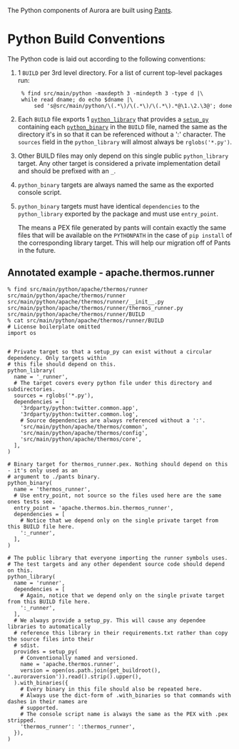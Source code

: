 The Python components of Aurora are built using [Pants](https://pantsbuild.github.io).

Python Build Conventions
========================
The Python code is laid out according to the following conventions: 

1. 1 `BUILD` per 3rd level directory. For a list of current top-level packages run:

        % find src/main/python -maxdepth 3 -mindepth 3 -type d |\
        while read dname; do echo $dname |\
            sed 's@src/main/python/\(.*\)/\(.*\)/\(.*\).*@\1.\2.\3@'; done

2.  Each `BUILD` file exports 1 
    [`python_library`](https://pantsbuild.github.io/build_dictionary.html#bdict_python_library)
    that provides a
    [`setup_py`](https://pantsbuild.github.io/build_dictionary.html#setup_py)
    containing each
    [`python_binary`](https://pantsbuild.github.io/build_dictionary.html#python_binary)
    in the `BUILD` file, named the same as the directory it's in so that it can be referenced
    without a ':' character. The `sources` field in the `python_library` will almost always be
    `rglobs('*.py')`.

3.  Other BUILD files may only depend on this single public `python_library`
    target. Any other target is considered a private implementation detail and
    should be prefixed with an `_`.

4.  `python_binary` targets are always named the same as the exported console script.

5.  `python_binary` targets must have identical `dependencies` to the `python_library` exported
    by the package and must use `entry_point`.

    The means a PEX file generated by pants will contain exactly the same files that will be
    available on the `PYTHONPATH` in the case of `pip install` of the corresponding library
    target. This will help our migration off of Pants in the future.

Annotated example - apache.thermos.runner
-----------------------------------------
```
% find src/main/python/apache/thermos/runner
src/main/python/apache/thermos/runner
src/main/python/apache/thermos/runner/__init__.py
src/main/python/apache/thermos/runner/thermos_runner.py
src/main/python/apache/thermos/runner/BUILD
% cat src/main/python/apache/thermos/runner/BUILD
# License boilerplate omitted
import os


# Private target so that a setup_py can exist without a circular dependency. Only targets within
# this file should depend on this.
python_library(
  name = '_runner',
  # The target covers every python file under this directory and subdirectories.
  sources = rglobs('*.py'),
  dependencies = [
    '3rdparty/python:twitter.common.app',
    '3rdparty/python:twitter.common.log',
    # Source dependencies are always referenced without a ':'.
    'src/main/python/apache/thermos/common',
    'src/main/python/apache/thermos/config',
    'src/main/python/apache/thermos/core',
  ],
)

# Binary target for thermos_runner.pex. Nothing should depend on this - it's only used as an
# argument to ./pants binary.
python_binary(
  name = 'thermos_runner',
  # Use entry_point, not source so the files used here are the same ones tests see.
  entry_point = 'apache.thermos.bin.thermos_runner',
  dependencies = [
    # Notice that we depend only on the single private target from this BUILD file here.
    ':_runner',
  ],
)

# The public library that everyone importing the runner symbols uses.
# The test targets and any other dependent source code should depend on this.
python_library(
  name = 'runner',
  dependencies = [
    # Again, notice that we depend only on the single private target from this BUILD file here.
    ':_runner',
  ],
  # We always provide a setup_py. This will cause any dependee libraries to automatically
  # reference this library in their requirements.txt rather than copy the source files into their
  # sdist.
  provides = setup_py(
    # Conventionally named and versioned.
    name = 'apache.thermos.runner',
    version = open(os.path.join(get_buildroot(), '.auroraversion')).read().strip().upper(),
  ).with_binaries({
    # Every binary in this file should also be repeated here.
    # Always use the dict-form of .with_binaries so that commands with dashes in their names are
    # supported.
    # The console script name is always the same as the PEX with .pex stripped.
    'thermos_runner': ':thermos_runner',
  }),
)
```
